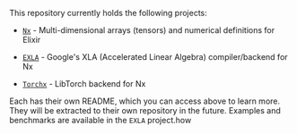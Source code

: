 This repository currently holds the following projects:

  * [`Nx`](https://github.com/elixir-nx/nx/tree/main/nx#readme) - Multi-dimensional arrays (tensors) and numerical definitions for Elixir

  * [`EXLA`](https://github.com/elixir-nx/nx/tree/main/exla#readme) - Google's XLA (Accelerated Linear Algebra) compiler/backend for Nx

  * [`Torchx`](https://github.com/elixir-nx/nx/tree/main/torchx#readme) - LibTorch backend for Nx

Each has their own README, which you can access above to learn more. They will be extracted to their own repository in the future. Examples and benchmarks are available in the `EXLA` project.how
